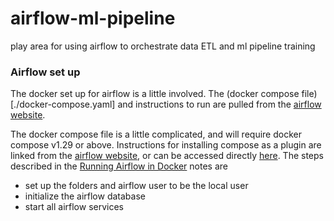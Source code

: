 # airflow-ml-pipeline
play area for using airflow to orchestrate data ETL and ml pipeline training

### Airflow set up

The docker set up for airflow is a little involved. The (docker compose file)[./docker-compose.yaml] and instructions to run are pulled from the
[airflow website](https://airflow.apache.org/docs/apache-airflow/stable/howto/docker-compose/index.html).

The docker compose file is a little complicated, and will require docker compose v1.29 or above. Instructions for installing
compose as a plugin are linked from the [airflow website](https://airflow.apache.org/docs/apache-airflow/stable/howto/docker-compose/index.html),
or can be accessed directly [here](https://docs.docker.com/compose/install/).
The steps described in the [Running Airflow in Docker](https://airflow.apache.org/docs/apache-airflow/stable/howto/docker-compose/index.html) notes are
- set up the folders and airflow user to be the local user
- initialize the airflow database
- start all airflow services